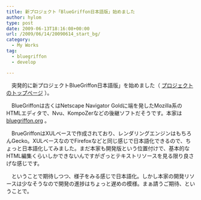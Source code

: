 ```yaml
---
title: 新プロジェクト「BlueGriffon日本語版」始めました
author: hylom
type: post
date: 2009-06-13T18:16:08+00:00
url: /2009/06/14/20090614_start_bg/
category:
  - My Works
tag:
  - bluegriffon
  - develop

---
```

　突発的に新プロジェクトBlueGriffon日本語版」を始めました（   [プロジェクトのトップページ][1] ）。

　BlueGriffonは古くはNetscape Navigator Goldに端を発したMozilla系のHTMLエディタで、Nvu、KompoZerなどの後継ソフトだそうです。本家は   [bluegriffon.org][2] 。

　BrueGriffonはXULベースで作成されており、レンダリングエンジンはもちろんGecko。XULベースなのでFirefoxなどと同じ感じで日本語化できるので、ちょっと日本語化してみました。まだ本家も開発版という位置付けで、基本的なHTML編集くらいしかできないんですがざっとテキストリソースを見る限り良さげな感じです。

　ということで期待しつつ、様子をみる感じで日本語化。しかし本家の開発リソースは少なそうなので開発の進捗はちょっと遅めの模様。まぁ請うご期待、ということで。

 [1]: http://sourceforge.jp/projects/bluegriffon/
 [2]: http://bluegriffon.org/
